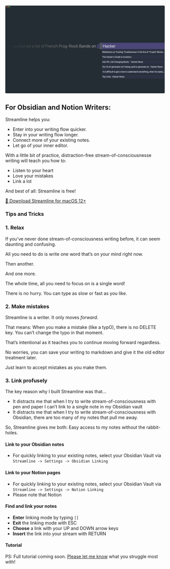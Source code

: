 ![Streamline Demo](https://github.com/akaalias/getstreamline/raw/main/demo.png)

## For Obsidian and Notion Writers:

Streamline helps you:

- Enter into your writing flow quicker.
- Stay in your writing flow longer.
- Connect more of your existing notes.
- Let go of your inner editor.

With a little bit of practice, distraction-free stream-of-consciousnesse writing will teach you how to:

- Listen to your heart 
- Love your mistakes
- Link a lot

And best of all: Streamline is free! 

[🎁 Download Streamline for macOS 12+](https://github.com/akaalias/getstreamline/releases/latest/download/Streamline.zip)

### Tips and Tricks

### 1. Relax
If you’ve never done stream-of-consciousness writing before, it can seem daunting and confusing. 

All you need to do is write one word that’s on your mind right now. 

Then another. 

And one more. 

The whole time, all you need to focus on is a single word! 

There is no hurry. You can type as slow or fast as you like. 

### 2. Make mistakes
Streamline is a writer. It only moves *forward*. 

That means: When you make a mistake (like a typO), there is no DELETE key. You can’t change the typo in that moment. 

That’s intentional as it teaches you to continue moving forward regardless. 

No worries, you can save your writing to markdown and give it the old editor treatment later. 

Just learn to accept mistakes as you make them. 

### 3. Link profusely

The key reason why I built Streamline was that…

- It distracts me that when I try to write stream-of-consciousness with pen and paper I can’t link to a single note in my Obsidian vault
- It distracts me that when I try to write stream-of-consciousness with Obsidian, there are too many of my notes that pull me away.

So, Streamline gives me both: Easy access to my notes without the rabbit-holes.

#### Link to your Obsidian notes
- For quickly linking to your existing notes, select your Obsidian Vault via `Streamline -> Settings -> Obsidian Linking`

#### Link to your Notion pages
- For quickly linking to your existing notes, select your Obsidian Vault via `Streamline -> Settings -> Notion Linking`
- Please note that Notion 

#### Find and link your notes 
- **Enter** linking mode by typing `[[`
- **Exit** the linking mode with ESC
- **Choose** a link with your UP and DOWN arrow keys
- **Insert** the link into your stream with RETURN

#### Tutorial
PS: Full tutorial coming soon. [Please let me know](mailto:alexis.rondeau@gmail.com) what you struggle most with!

